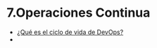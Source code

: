 # 7.Operaciones Continua


- [¿Qué es el ciclo de vida de DevOps?](https://unity.com/es/solutions/devops-lifecycle#continuous-operations)
- []()